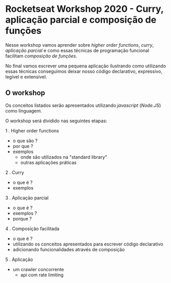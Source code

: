 # Rocketseat Workshop 2020 - Curry, aplicação parcial e composição de funções

Nesse workshop vamos aprender sobre _higher order functions_, _curry_, _aplicação parcial_ 
e como essas técnicas de programação funcional facilitam _composição de funções_.

No final vamos escrever uma pequena aplicação ilustrando como utilizando essas técnicas 
conseguimos deixar nosso código declarativo, expressivo, legível e extensível.

## O workshop

Os conceitos listados serão apresentados utilizando _javascript_ (_Node.JS_) como linguagem.

O workshop será dividido nas seguintes etapas:

1 . Higher order functions
  - o que são ?
  - por que ?
  - exemplos
    - onde são utilizados na "standard library"
    - outras aplicações práticas
  
2 . Curry
  - o que é ?
  - exemplos

3 . Aplicação parcial
  - o que é ?
  - exemplos ?
  - porque ?

4 . Composição facilitada
  - o que é ?
  - utilizando os conceitos apresentados para escrever código declarativo
  - adicionando funcionalidades através de composição

5 . Aplicação
  - um crawler concorrente
    - api com rate limiting
